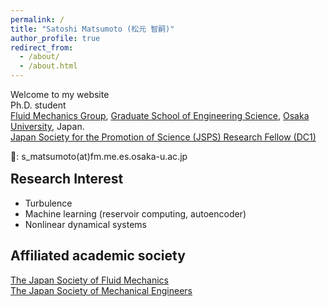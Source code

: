 ```yaml
---
permalink: /
title: "Satoshi Matsumoto (松元 智嗣)"
author_profile: true
redirect_from:
  - /about/
  - /about.html
---
```


Welcome to my website <br>
Ph.D. student <br>
[Fluid Mechanics Group](https://fm.me.es.osaka-u.ac.jp/en/), [Graduate School of Engineering Science](https://www.es.osaka-u.ac.jp/en/), [Osaka University](https://www.osaka-u.ac.jp/en), Japan. <br>
[Japan Society for the Promotion of Science (JSPS) Research Fellow (DC1)](https://www.jsps.go.jp/english/e-pd/index.html) <br>

📧: s_matsumoto(at)fm.me.es.osaka-u.ac.jp
<p style="margin-bottom: -1em; "></p>

Research Interest
----
* Turbulence
* Machine learning (reservoir computing, autoencoder)
* Nonlinear dynamical systems

Affiliated academic society
-----
[The Japan Society of Fluid Mechanics](https://www.nagare.or.jp/en/index.html) <br>
[The Japan Society of Mechanical Engineers](https://www.jsme.or.jp/english/)

<!-- <p style="margin-bottom: -0.5em; "></p> -->


<!-- * [Computational Mechanics of Building Materials](https://ifb.ethz.ch/compmech/), [ETH Zurich](https://ethz.ch/en.html), Switzerland (Academic guest, October 2023 - January 2024) -->
<!-- * [National Institute of Technology (NIT), Nagano College](https://www.nagano-nct.ac.jp/english/index.php), Japan (April 2013 - March 2019) -->

<!-- <p style="margin-bottom: 1.5em; "></p> -->

<!-- My research interests -->
<!-- ====== -->
<!-- * Tribology
* Physics of friction
* <b>Amontons--Coulomb friction law</b>
* <b>Water droplet on substrate</b> -->

<!-- Academic society
=====
* [Japanese Society of Tribologists (JAST)](https://www.tribology.jp/indexe.htm)
* [The Physical Society of Japan (JPS)](https://www.jps.or.jp/english/)
* [The Japan Society of Mechanical Engineers (JSME)](https://www.jsme.or.jp/english/)
* [The Japan Society of Vacuum and Surface Science (JVSS)](https://www.jvss.jp/eng/index.php) -->